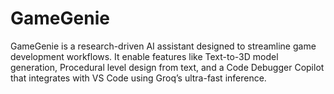# GameGenie
GameGenie is a research-driven AI assistant designed to streamline game development workflows. It enable features like Text-to-3D model generation, Procedural level design from text, and a Code Debugger Copilot that integrates with VS Code using Groq’s ultra-fast inference. 
